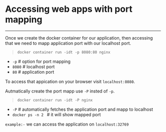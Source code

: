# Accessing web apps with port mapping #
---
Once we create the docker container for our application, then accessing that we need to mapp application port with our localhost port.
> `docker container run -idt -p 8080:80 nginx`
* `-p` # option for port mapping
* `8080` # localhost port
* `80` # application port

To access that appication on your browser visit `localhost:8080`.

Autmatically create the port mapp use `-P` insted of `-p`.
> `docker container run -idt -P nginx`
* `-P` # automatically fetches the application port and mapp to localhost
* `docker ps -n 2 ` # it will show mapped port

`example:-` we can access the application on `localhost:32769`
